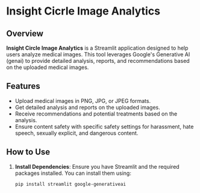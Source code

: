 # Insight Cicrle Image Analytics

## Overview

**Insight Circle Image Analytics** is a Streamlit application designed to help users analyze medical images. This tool leverages Google's Generative AI (genai) to provide detailed analysis, reports, and recommendations based on the uploaded medical images.

## Features
- Upload medical images in PNG, JPG, or JPEG formats.
- Get detailed analysis and reports on the uploaded images.
- Receive recommendations and potential treatments based on the analysis.
- Ensure content safety with specific safety settings for harassment, hate speech, sexually explicit, and dangerous content.

## How to Use
1. **Install Dependencies**:
   Ensure you have Streamlit and the required packages installed. You can install them using:
   ```bash
   pip install streamlit google-generativeai
